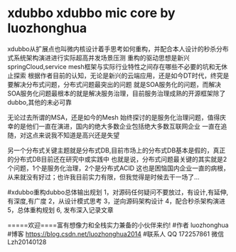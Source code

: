 # xdubbo  xdubbo mic core  by luozhonghua  
xdubbo从扩展点也叫微内核设计着手思考如何重构，并配合本人设计的秒杀分布式系统架构演进进行实际超高并发场景压测
重构的驱动思想是新兴springCloud,service mesh框架与实际行业特性之间存在哪些不必要的坑和无休止探索
根据作者目前的认知，无论是新兴的云端应用，还是如今DT时代，终究是要解决分布式问题，分布式问题最突出的问题
就是SOA服务化的问题，而解决SOA服务化问题最根本的就是解决服务治理，目前服务治理成熟的开源框架除了dubbo,其他的未必可靠

无论过去所谓的MSA，还是如今的Mesh 始终探讨的是服务化治理问题，值得庆幸的是他们一直在演进，国内的绝大多数企业包括绝大多数互联网企业
一直在追随，对这点来说我不知道是高兴还是失望

另一个分布式关键主题就是分布式DB,目前市场上的分布式DB基本是假的，真正的分布式DB目前还在研究中或实践中
也就是说，分布式问题最关键的其实就是2个问题，1个是服务化治理，2个是分布式ACID
这也是困恼国内企业一直的病根，从来就没有好过；也许我目前实力有限，但我觉得是时候去干一场了...


#xdubbo重构dubbo总体输出规划
1，对源码任何疑问不要放过，有设计,有延伸,有深度,有广度
2，从设计模式思考
3，逆向源码架构设计
4，配合秒杀架构演进
5，总体重构规划
6, 发布深入记录文章



=====欢迎====富有想像力和全栈实力兼备的小伙伴来约!
#作者  luozhonghua
#博客    https://blog.csdn.net/luozhonghua2014
#联系人  QQ 172257861  微信 Lzh20140128  

